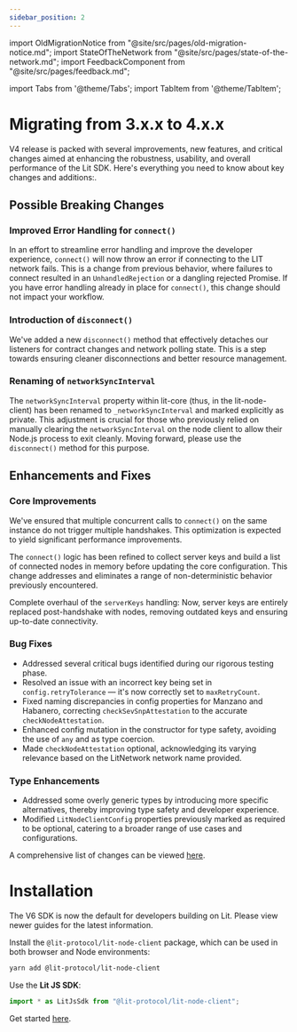 ```yaml
---
sidebar_position: 2
---
```


import OldMigrationNotice from "@site/src/pages/old-migration-notice.md";
import StateOfTheNetwork from "@site/src/pages/state-of-the-network.md";
import FeedbackComponent from "@site/src/pages/feedback.md";

import Tabs from '@theme/Tabs';
import TabItem from '@theme/TabItem';

# Migrating from 3.x.x to 4.x.x

<StateOfTheNetwork/>

<OldMigrationNotice/>

V4 release is packed with several improvements, new features, and critical changes aimed at enhancing the robustness, usability, and overall performance of the Lit SDK. Here's everything you need to know about key changes and additions:.

## Possible Breaking Changes

### Improved Error Handling for `connect()`

In an effort to streamline error handling and improve the developer experience, `connect()` will now throw an error if connecting to the LIT network fails. This is a change from previous behavior, where failures to connect resulted in an `UnhandledRejection` or a dangling rejected Promise. If you have error handling already in place for `connect()`, this change should not impact your workflow.

### Introduction of `disconnect()`

We've added a new `disconnect()` method that effectively detaches our listeners for contract changes and network polling state. This is a step towards ensuring cleaner disconnections and better resource management.

### Renaming of `networkSyncInterval`

The `networkSyncInterval` property within lit-core (thus, in the lit-node-client) has been renamed to `_networkSyncInterval` and marked explicitly as private. This adjustment is crucial for those who previously relied on manually clearing the `networkSyncInterval` on the node client to allow their Node.js process to exit cleanly. Moving forward, please use the `disconnect()` method for this purpose.

## Enhancements and Fixes

### Core Improvements

We've ensured that multiple concurrent calls to `connect()` on the same instance do not trigger multiple handshakes. This optimization is expected to yield significant performance improvements.

The `connect()` logic has been refined to collect server keys and build a list of connected nodes in memory before updating the core configuration. This change addresses and eliminates a range of non-deterministic behavior previously encountered.

Complete overhaul of the `serverKeys` handling: Now, server keys are entirely replaced post-handshake with nodes, removing outdated keys and ensuring up-to-date connectivity.

### Bug Fixes

- Addressed several critical bugs identified during our rigorous testing phase.
- Resolved an issue with an incorrect key being set in `config.retryTolerance` — it's now correctly set to `maxRetryCount`.
- Fixed naming discrepancies in config properties for Manzano and Habanero, correcting `checkSevSnpAttestation` to the accurate `checkNodeAttestation`.
- Enhanced config mutation in the constructor for type safety, avoiding the use of `any` and as type coercion.
- Made `checkNodeAttestation` optional, acknowledging its varying relevance based on the LitNetwork network name provided.

### Type Enhancements

- Addressed some overly generic types by introducing more specific alternatives, thereby improving type safety and developer experience.
- Modified `LitNodeClientConfig` properties previously marked as required to be optional, catering to a broader range of use cases and configurations.

A comprehensive list of changes can be viewed [here](https://github.com/LIT-Protocol/js-sdk/releases/tag/v4.0.0).

# Installation

The V6 SDK is now the default for developers building on Lit. Please view newer guides for the latest information.

Install the `@lit-protocol/lit-node-client` package, which can be used in both browser and Node environments:  

```bash
yarn add @lit-protocol/lit-node-client
```

Use the **Lit JS SDK**:
```js
import * as LitJsSdk from "@lit-protocol/lit-node-client";
```

Get started [here](../installation.md).
<FeedbackComponent/>
